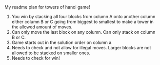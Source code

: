 My readme plan for towers of hanoi game!

1. You win by stacking all four blocks from column A onto another column either column B or C going from biggest to smallest to make a tower in the allowed amount of moves.
2. Can only move the last block on any column. Can only stack on column B or C.
3. Game starts out in the solution order on column a.
4. Needs to check and not allow for illegal moves. Larger blocks are not allowed to be stacked on smaller ones.
5. Needs to check for win!